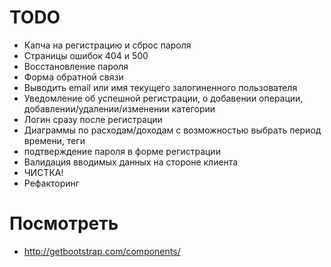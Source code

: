 TODO
====


* Капча на регистрацию и сброс пароля
* Страницы ошибок 404 и 500
* Восстановление пароля
* Форма обратной связи
* Выводить email или имя текущего залогиненного пользователя
* Уведомление об успешной регистрации, о добавении операции, добавлении/удалении/изменении категории
* Логин сразу после регистрации
* Диаграммы по расходам/доходам с возможностью выбрать период времени, теги
* подтверждение пароля в форме регистрации
* Валидация вводимых данных на стороне клиента
* ЧИСТКА!
* Рефакторинг



Посмотреть
==========

* http://getbootstrap.com/components/
